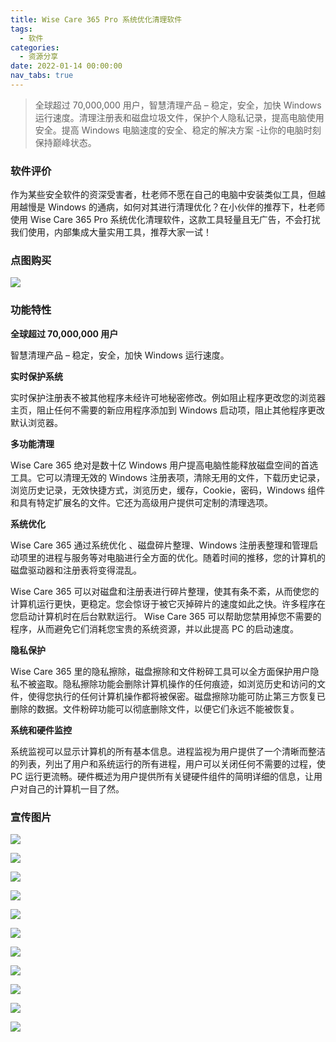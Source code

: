 ```yaml
---
title: Wise Care 365 Pro 系统优化清理软件
tags:
  - 软件
categories:
  - 资源分享
date: 2022-01-14 00:00:00
nav_tabs: true
---
```


> 全球超过 70,000,000 用户，智慧清理产品 – 稳定，安全，加快 Windows 运行速度。清理注册表和磁盘垃圾文件，保护个人隐私记录，提高电脑使用安全。提高 Windows 电脑速度的安全、稳定的解决方案 -让你的电脑时刻保持巅峰状态。

<!-- more -->

### 软件评价

作为某些安全软件的资深受害者，杜老师不愿在自己的电脑中安装类似工具，但越用越慢是 Windows 的通病，如何对其进行清理优化？在小伙伴的推荐下，杜老师使用 Wise Care 365 Pro 系统优化清理软件，这款工具轻量且无广告，不会打扰我们使用，内部集成大量实用工具，推荐大家一试！

### 点图购买

[![](https://cdn.dusays.com/2022/01/423-1.png)](https://r-g.io/F0kjeQ)

### 功能特性

**全球超过 70,000,000 用户**

智慧清理产品 – 稳定，安全，加快 Windows 运行速度。

**实时保护系统**

实时保护注册表不被其他程序未经许可地秘密修改。例如阻止程序更改您的浏览器主页，阻止任何不需要的新应用程序添加到 Windows 启动项，阻止其他程序更改默认浏览器。

**多功能清理**

Wise Care 365 绝对是数十亿 Windows 用户提高电脑性能释放磁盘空间的首选工具。它可以清理无效的 Windows 注册表项，清除无用的文件，下载历史记录，浏览历史记录，无效快捷方式，浏览历史，缓存，Cookie，密码，Windows 组件和具有特定扩展名的文件。它还为高级用户提供可定制的清理选项。

**系统优化**

Wise Care 365 通过系统优化 、磁盘碎片整理、Windows 注册表整理和管理启动项里的进程与服务等对电脑进行全方面的优化。随着时间的推移，您的计算机的磁盘驱动器和注册表将变得混乱。

Wise Care 365 可以对磁盘和注册表进行碎片整理，使其有条不紊，从而使您的计算机运行更快，更稳定。您会惊讶于被它灭掉碎片的速度如此之快。许多程序在您启动计算机时在后台默默运行。 Wise Care 365 可以帮助您禁用掉您不需要的程序，从而避免它们消耗您宝贵的系统资源，并以此提高 PC 的启动速度。

**隐私保护**

Wise Care 365 里的隐私擦除，磁盘擦除和文件粉碎工具可以全方面保护用户隐私不被盗取。隐私擦除功能会删除计算机操作的任何痕迹，如浏览历史和访问的文件，使得您执行的任何计算机操作都将被保密。磁盘擦除功能可防止第三方恢复已删除的数据。文件粉碎功能可以彻底删除文件，以便它们永远不能被恢复。

**系统和硬件监控**

系统监视可以显示计算机的所有基本信息。进程监视为用户提供了一个清晰而整洁的列表，列出了用户和系统运行的所有进程，用户可以关闭任何不需要的过程，使 PC 运行更流畅。硬件概述为用户提供所有关键硬件组件的简明详细的信息，让用户对自己的计算机一目了然。

### 宣传图片

![](https://cdn.dusays.com/2022/01/423-2.png)

![](https://cdn.dusays.com/2022/01/423-3.png)

![](https://cdn.dusays.com/2022/01/423-4.png)

![](https://cdn.dusays.com/2022/01/423-5.png)

![](https://cdn.dusays.com/2022/01/423-6.png)

![](https://cdn.dusays.com/2022/01/423-7.png)

![](https://cdn.dusays.com/2022/01/423-8.png)

![](https://cdn.dusays.com/2022/01/423-9.png)

![](https://cdn.dusays.com/2022/01/423-10.png)

![](https://cdn.dusays.com/2022/01/423-11.png)

![](https://cdn.dusays.com/2022/01/423-12.png)
